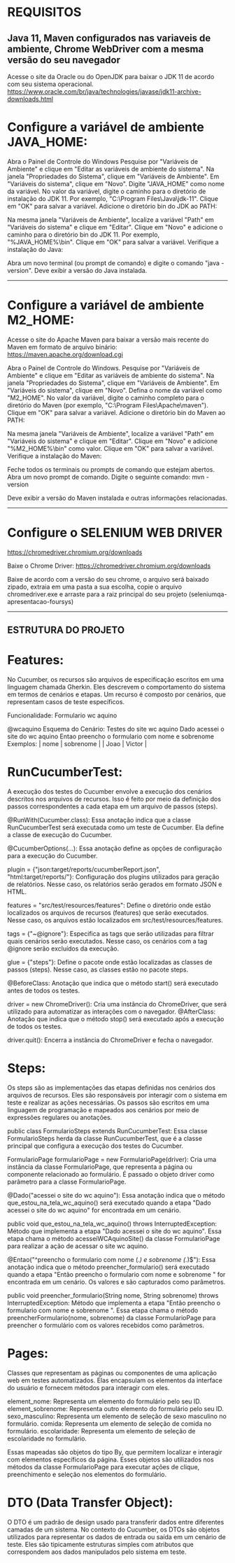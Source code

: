# REQUISITOS

## Java 11, Maven configurados nas variaveis de ambiente,  Chrome WebDriver com a mesma versão do seu navegador

Acesse o site da Oracle ou do OpenJDK para baixar o JDK 11 de acordo com seu sistema operacional.
https://www.oracle.com/br/java/technologies/javase/jdk11-archive-downloads.html

 # Configure a variável de ambiente JAVA_HOME:

Abra o Painel de Controle do Windows
Pesquise por "Variáveis de Ambiente" e clique em "Editar as variáveis de ambiente do sistema".
Na janela "Propriedades do Sistema", clique em "Variáveis de Ambiente".
Em "Variáveis do sistema", clique em "Novo".
Digite "JAVA_HOME" como nome da variável.
No valor da variável, digite o caminho para o diretório de instalação do JDK 11. Por exemplo, "C:\Program Files\Java\jdk-11".
Clique em "OK" para salvar a variável.
Adicione o diretório bin do JDK ao PATH:

Na mesma janela "Variáveis de Ambiente", localize a variável "Path" em "Variáveis do sistema" e clique em "Editar".
Clique em "Novo" e adicione o caminho para o diretório bin do JDK 11. Por exemplo, "%JAVA_HOME%\bin".
Clique em "OK" para salvar a variável.
Verifique a instalação do Java:

Abra um novo terminal (ou prompt de comando) e digite o comando "java -version". Deve exibir a versão do Java instalada.

----------------------------------------------------------------------------------------------------------------------------------
# Configure a variável de ambiente M2_HOME:

Acesse o site do Apache Maven para baixar a versão mais recente do Maven em formato de arquivo binário:
https://maven.apache.org/download.cgi

Abra o Painel de Controle do Windows.
Pesquise por "Variáveis de Ambiente" e clique em "Editar as variáveis de ambiente do sistema".
Na janela "Propriedades do Sistema", clique em "Variáveis de Ambiente".
Em "Variáveis do sistema", clique em "Novo".
Defina o nome da variável como "M2_HOME".
No valor da variável, digite o caminho completo para o diretório do Maven (por exemplo, "C:\Program Files\Apache\maven").
Clique em "OK" para salvar a variável.
Adicione o diretório bin do Maven ao PATH:

Na mesma janela "Variáveis de Ambiente", localize a variável "Path" em "Variáveis do sistema" e clique em "Editar".
Clique em "Novo" e adicione "%M2_HOME%\bin" como valor.
Clique em "OK" para salvar a variável.
Verifique a instalação do Maven:

Feche todos os terminais ou prompts de comando que estejam abertos.
Abra um novo prompt de comando.
Digite o seguinte comando:
mvn -version

Deve exibir a versão do Maven instalada e outras informações relacionadas.

----------------------------------------------------------------------------------------------------------------------------------

# Configure o SELENIUM WEB DRIVER

https://chromedriver.chromium.org/downloads

Baixe o Chrome Driver: https://chromedriver.chromium.org/downloads

Baixe de acordo com a versão do seu chrome, o arquivo será baixado zipado, extraia em uma pasta a sua escolha, copie o arquivo chromedriver.exe e arraste para a raiz principal do seu projeto (seleniumqa-apresentacao-foursys)

----------------------------------------------------------------------------------------------------------------------------------

## ESTRUTURA DO PROJETO

# Features: 
No Cucumber, os recursos são arquivos de especificação escritos em uma linguagem chamada Gherkin. Eles descrevem o comportamento do sistema em termos de cenários e etapas. Um recurso é composto por cenários, que representam casos de teste específicos.

Funcionalidade: Formulario wc aquino

  @wcaquino
  Esquema do Cenário: Testes do site wc aquino
    Dado acessei o site do wc aquino
    Entao preencho o formulario com nome <nome> e sobrenome <sobrenome>
    Exemplos:
      | nome    | sobrenome   |
      | Joao | Victor |

# RunCucumberTest: 
A execução dos testes do Cucumber envolve a execução dos cenários descritos nos arquivos de recursos. Isso é feito por meio da definição dos passos correspondentes a cada etapa em um arquivo de passos (steps).

@RunWith(Cucumber.class): Essa anotação indica que a classe RunCucumberTest será executada como um teste de Cucumber. Ela define a classe de execução do Cucumber.

@CucumberOptions(...): Essa anotação define as opções de configuração para a execução do Cucumber.

plugin = {"json:target/reports/cucumberReport.json", "html:target/reports/"}: Configuração dos plugins utilizados para geração de relatórios. Nesse caso, os relatórios serão gerados em formato JSON e HTML.

features = "src/test/resources/features": Define o diretório onde estão localizados os arquivos de recursos (features) que serão executados. Nesse caso, os arquivos estão localizados em src/test/resources/features.

tags = {"~@ignore"}: Especifica as tags que serão utilizadas para filtrar quais cenários serão executados. Nesse caso, os cenários com a tag @ignore serão excluídos da execução.

glue = {"steps"}: Define o pacote onde estão localizadas as classes de passos (steps). Nesse caso, as classes estão no pacote steps.

@BeforeClass: Anotação que indica que o método start() será executado antes de todos os testes.

driver = new ChromeDriver(): Cria uma instância do ChromeDriver, que será utilizado para automatizar as interações com o navegador.
@AfterClass: Anotação que indica que o método stop() será executado após a execução de todos os testes.

driver.quit(): Encerra a instância do ChromeDriver e fecha o navegador.

# Steps: 
Os steps são as implementações das etapas definidas nos cenários dos arquivos de recursos. Eles são responsáveis por interagir com o sistema em teste e realizar as ações necessárias. Os passos são escritos em uma linguagem de programação e mapeados aos cenários por meio de expressões regulares ou anotações.

public class FormularioSteps extends RunCucumberTest: Essa classe FormularioSteps herda da classe RunCucumberTest, que é a classe principal que configura a execução dos testes do Cucumber.

FormularioPage formularioPage = new FormularioPage(driver): Cria uma instância da classe FormularioPage, que representa a página ou componente relacionado ao formulário. É passado o objeto driver como parâmetro para a classe FormularioPage.

@Dado("acessei o site do wc aquino"): Essa anotação indica que o método que_estou_na_tela_wc_aquino() será executado quando a etapa "Dado acessei o site do wc aquino" for encontrada em um cenário.

public void que_estou_na_tela_wc_aquino() throws InterruptedException: Método que implementa a etapa "Dado acessei o site do wc aquino". Essa etapa chama o método acesseiWCAquinoSite() da classe FormularioPage para realizar a ação de acessar o site wc aquino.

@Entao("^preencho o formulario com nome (.*) e sobrenome (.*)$"): Essa anotação indica que o método preencher_formulario() será executado quando a etapa "Então preencho o formulario com nome <nome> e sobrenome <sobrenome>" for encontrada em um cenário. Os valores <nome> e <sobrenome> são capturados como parâmetros.

public void preencher_formulario(String nome, String sobrenome) throws InterruptedException: Método que implementa a etapa "Então preencho o formulario com nome <nome> e sobrenome <sobrenome>". Essa etapa chama o método preencherFormulario(nome, sobrenome) da classe FormularioPage para preencher o formulário com os valores recebidos como parâmetros.

# Pages: 
Classes que representam as páginas ou componentes de uma aplicação web em testes automatizados. Elas encapsulam os elementos da interface do usuário e fornecem métodos para interagir com eles.

element_nome: Representa um elemento do formulário pelo seu ID.
element_sobrenome: Representa outro elemento do formulário pelo seu ID.
sexo_masculino: Representa um elemento de seleção de sexo masculino no formulário.
comida: Representa um elemento de seleção de comida no formulário.
escolaridade: Representa um elemento de seleção de escolaridade no formulário.

Essas mapeadas são objetos do tipo By, que permitem localizar e interagir com elementos específicos da página. Esses objetos são utilizados nos métodos da classe FormularioPage para executar ações de clique, preenchimento e seleção nos elementos do formulário.

# DTO (Data Transfer Object): 
O DTO é um padrão de design usado para transferir dados entre diferentes camadas de um sistema. No contexto do Cucumber, os DTOs são objetos utilizados para representar os dados de entrada ou saída em um cenário de teste. Eles são tipicamente estruturas simples com atributos que correspondem aos dados manipulados pelo sistema em teste.

